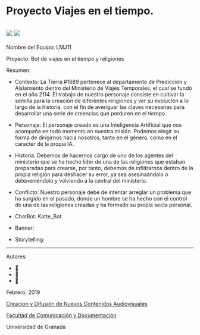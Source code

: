 # Proyecto Viajes en el tiempo.


![](https://pixel.nymag.com/imgs/daily/vulture/2016/11/07/tessa.w700.h467.jpg)
![](https://imgix.bustle.com/rehost/2016/9/13/0a3eb310-cd79-453e-a4cf-8c755bbcf33c.jpg)
--

Nombre del Equipo: LMJ11

Proyecto: Bot de viajes en el tiempo y religiones

Resumen:  


- Contexto: La Tierra #1689 pertenece al departamento de Predicción y Aislamiento dentro del Ministerio de Viajes Temporales, el cual se fundó en el año 2114. El trabajo de nuestro personaje consiste en cultivar la semilla para la creación de diferentes religiones y ver su evolución a lo largo de la historia, con el fin de averiguar las claves necesarias para desarrollar una serie de creencias que perduren en el tiempo.

- Personaje: El personaje creado es una Inteligencia Artificial que nos acompaña en todo momento en nuestra misión. Podemos elegir su forma de dirigirnos hacia nosotros, tanto en el género, como en el caracter de la propia IA.

- Historia: Debemos de hacernos cargo de uno de los agentes del ministerio que se ha hecho líder de una de las religiones que estaban preparadas para crearse, por tanto, debemos de infiltrarnos dentro de la propia religión para deshacer su error, ya sea asesinaándolo o deteneniéndolo y volviendo a la central del ministerio.

- Conflicto: Nuestro personaje debe de intentar arreglar un problema que ha surgido en el pasado, donde un hombre se ha hecho con el control de una de las religiones creadas y ha formado su propia secta personal.

- ChatBot: Katte_Bot

- Banner:  

- Storytelling: 

------



Autores: 
- :man: 
- :woman:
- :woman: 

<!---
Lista completa de emojis de markDown - https://gist.github.com/rxaviers/7360908) 
-->



Febrero, 2019

[Creacion y Difusión de Nuevos Contenidos Audiovisuales](http://utopolis.ugr.es/medialab)

[Facultad de Comunicación y Documentación](http://fcd.ugr.es)

Universidad de Granada
